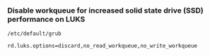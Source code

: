 ### Disable workqueue for increased solid state drive (SSD) performance on LUKS
`/etc/default/grub`
```
rd.luks.options=discard,no_read_workqueue,no_write_workqueue
```
